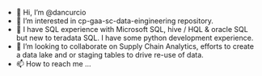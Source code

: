 - 👋 Hi, I’m @dancurcio
- 👀 I’m interested in cp-gaa-sc-data-eingineering repository.
- 🌱 I have SQL experience with Microsoft SQL, hive / HQL & oracle SQL but new to teradata SQL. I have some python development experience. 
- 💞️ I’m looking to collaborate on Supply Chain Analytics, efforts to create a data lake and or staging tables to drive re-use of data.
- 📫 How to reach me ...

<!---
dancurcio/dancurcio is a ✨ special ✨ repository because its `README.md` (this file) appears on your GitHub profile.
You can click the Preview link to take a look at your changes.
--->
